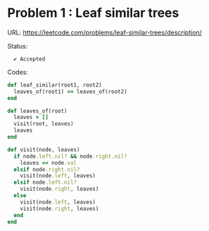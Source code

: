 # Problem 1 : Leaf similar trees

URL: https://leetcode.com/problems/leaf-similar-trees/description/


Status:
```
  ✔ Accepted
```
Codes:
```ruby
def leaf_similar(root1, root2)
  leaves_of(root1) == leaves_of(root2)
end

def leaves_of(root)
  leaves = []
  visit(root, leaves)
  leaves
end

def visit(node, leaves)
  if node.left.nil? && node.right.nil?
    leaves << node.val
  elsif node.right.nil?
    visit(node.left, leaves)
  elsif node.left.nil?
    visit(node.right, leaves)
  else
    visit(node.left, leaves)
    visit(node.right, leaves)
  end
end

```
